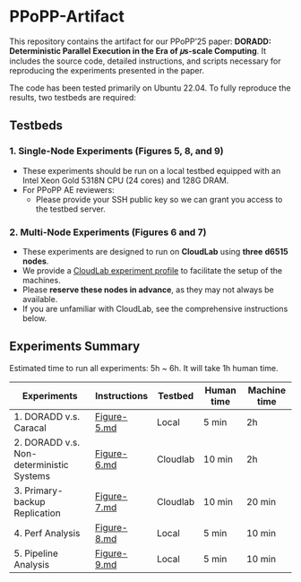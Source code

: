 # PPoPP-Artifact

This repository contains the artifact for our PPoPP’25 paper: **DORADD: Deterministic Parallel Execution in the Era of 𝜇s-scale Computing**. It includes the source code, detailed instructions, and scripts necessary for reproducing the experiments presented in the paper.

The code has been tested primarily on Ubuntu 22.04. To fully reproduce the results, two testbeds are required:

## Testbeds

### 1. **Single-Node Experiments (Figures 5, 8, and 9)**

- These experiments should be run on a local testbed equipped with an Intel Xeon Gold 5318N CPU (24 cores) and 128G DRAM.
- For PPoPP AE reviewers:
    - Please provide your SSH public key so we can grant you access to the testbed server.

### 2. **Multi-Node Experiments (Figures 6 and 7)**

- These experiments are designed to run on **CloudLab** using **three** **d6515 nodes**.
- We provide a [CloudLab experiment profile](https://github.com/doradd-rt/doradd-cloudlab-profile) to facilitate the setup of the machines.
- Please **reserve these nodes in advance**, as they may not always be available.
- If you are unfamiliar with CloudLab, see the comprehensive instructions below.

## Experiments Summary

Estimated time to run all experiments: 5h ~ 6h. It will take 1h human time.


| **Experiments** | **Instructions** | **Testbed** | **Human time** | **Machine time** |
| --- | --- | --- | --- | --- |
| 1. DORADD v.s. Caracal | [Figure-5.md](https://github.com/doradd-rt/ppopp-artifact/blob/main/Figure-5.md) | Local | 5 min | 2h |
| 2. DORADD v.s. Non-deterministic Systems | [Figure-6.md](http://Figure-6.mdhttps://github.com/doradd-rt/ppopp-artifact/blob/main/Figure-6.md) | Cloudlab | 10 min | 2h |
| 3. Primary-backup Replication | [Figure-7.md](http://Figure-7.mdhttps://github.com/doradd-rt/ppopp-artifact/blob/main/Figure-7.md) | Cloudlab | 10 min | 20 min |
| 4. Perf Analysis | [Figure-8.md](http://Figure-8.mdhttps://github.com/doradd-rt/ppopp-artifact/blob/main/Figure-8.md) | Local | 5 min | 10 min |
| 5. Pipeline Analysis | [Figure-9.md](https://github.com/doradd-rt/ppopp-artifact/blob/main/Figure-9.md) | Local | 5 min | 10 min |
